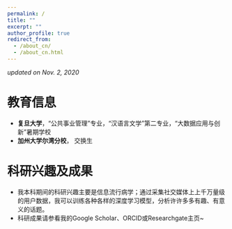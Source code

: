 ```yaml
---
permalink: /
title: ""
excerpt: ""
author_profile: true
redirect_from: 
  - /about_cn/
  - /about_cn.html
---
```


 *updated on Nov. 2, 2020*

# 教育信息
* **复旦大学**，“公共事业管理”专业，“汉语言文学”第二专业，“大数据应用与创新”暑期学校
* **加州大学尔湾分校**， 交换生

# 科研兴趣及成果
* 我本科期间的科研兴趣主要是信息流行病学；通过采集社交媒体上上千万量级的用户数据，我可以训练各种各样的深度学习模型，分析许许多多有趣、有意义的话题。
* 科研成果请参看我的Google Scholar、ORCID或Researchgate主页~

